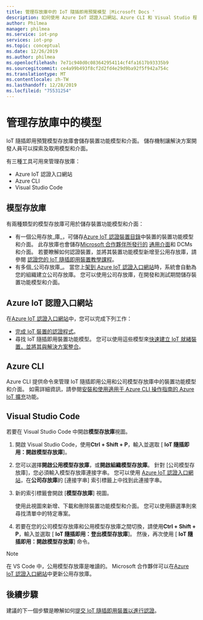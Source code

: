 ```yaml
---
title: 管理存放庫中的 IoT 隨插即用預覽模型 |Microsoft Docs '
description: 如何使用 Azure IoT 認證入口網站、Azure CLI 和 Visual Studio 程式碼，管理存放庫中的裝置功能模型。
author: Philmea
manager: philmea
ms.service: iot-pnp
services: iot-pnp
ms.topic: conceptual
ms.date: 12/26/2019
ms.author: philmea
ms.openlocfilehash: 7e71c940d0c083642954114cf4fa1617b93335b9
ms.sourcegitcommit: ce4a99b493f8cf2d2fd4e29d9ba92f5f942a754c
ms.translationtype: MT
ms.contentlocale: zh-TW
ms.lasthandoff: 12/28/2019
ms.locfileid: "75531254"
---
```

# <a name="manage-models-in-the-repository"></a>管理存放庫中的模型

IoT 隨插即用預覽模型存放庫會儲存裝置功能模型和介面。 儲存機制讓解決方案開發人員可以探索及取用模型和介面。

有三種工具可用來管理存放庫：

- Azure IoT 認證入口網站
- Azure CLI
- Visual Studio Code

## <a name="model-repositories"></a>模型存放庫

有兩種類型的模型存放庫可用於儲存裝置功能模型和介面：

- 有一個公用存放_庫_，可儲存[Azure IoT 認證裝置目錄](https://aka.ms/iotdevcat)中裝置的裝置功能模型和介面。 此存放庫也會儲存[Microsoft 合作夥伴所發行的](./howto-onboard-portal.md) [通用介面](./concepts-common-interfaces.md)和 DCMs 和介面。 若要瞭解如何認證裝置，並將其裝置功能模型新增至公用存放庫，請參閱 [<c0>認證您的 IoT 隨插即用裝置教學課程](./tutorial-certification-test.md)。
- 有多個_公司存放庫_。 當您上[架到 Azure IoT 認證入口網站](./howto-onboard-portal.md)時，系統會自動為您的組織建立公司存放庫。 您可以使用公司存放庫，在開發和測試期間儲存裝置功能模型和介面。

## <a name="azure-certified-for-iot-portal"></a>Azure IoT 認證入口網站

在[Azure IoT 認證入口網站](https://preview.catalog.azureiotsolutions.com)中，您可以完成下列工作：

- [完成 IoT 裝置的認證程式](./tutorial-certification-test.md)。
- 尋找 IoT 隨插即用裝置功能模型。 您可以使用這些模型來[快速建立 IoT 就緒裝置，並將其與解決方案整合](./quickstart-connect-pnp-device-solution-node.md)。

## <a name="azure-cli"></a>Azure CLI

Azure CLI 提供命令來管理 IoT 隨插即用公用和公司模型存放庫中的裝置功能模型和介面。 如需詳細資訊，請參閱[安裝和使用適用于 Azure CLI 操作指南的 Azure IoT 擴充](./howto-install-pnp-cli.md)功能。

## <a name="visual-studio-code"></a>Visual Studio Code

若要在 Visual Studio Code 中開啟**模型存放庫**視圖。

1. 開啟 Visual Studio Code，使用**Ctrl + Shift + P**，輸入並選取 [ **IoT 隨插即用：開啟模型存放庫**]。

1. 您可以選擇**開啟公用模型存放庫**，或**開啟組織模型存放庫**。 針對 [公司模型存放庫]，您必須輸入模型存放庫連接字串。 您可以使用 [Azure IoT 認證入口網站](https://preview.catalog.azureiotsolutions.com)，在**公司存放庫**的 [連接字串] 索引標籤上中找到此連接字串。

1. 新的索引標籤會開啟 [**模型存放庫**] 視圖。

    使用此視圖來新增、下載和刪除裝置功能模型和介面。 您可以使用篩選準則來尋找清單中的特定專案。

1. 若要在您的公司模型存放庫和公用模型存放庫之間切換，請使用**Ctrl + Shift + P**，輸入並選取 [ **IoT 隨插即用：登出模型存放庫**]。 然後，再次使用 [ **IoT 隨插即用：開啟模型存放庫**] 命令。

> [!NOTE]
> 在 VS Code 中，公用模型存放庫是唯讀的。 Microsoft 合作夥伴可以在[Azure IoT 認證入口網站](https://preview.catalog.azureiotsolutions.com)中更新公用存放庫。

## <a name="next-steps"></a>後續步驟

建議的下一個步驟是瞭解如何[提交 IoT 隨插即用裝置以進行認證](tutorial-certification-test.md)。
